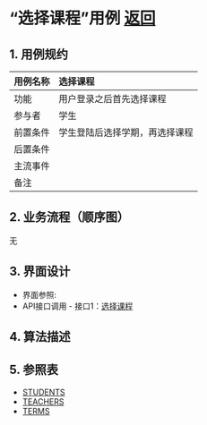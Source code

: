 # “选择课程”用例 [返回](../../README.md)
## 1. 用例规约
|用例名称|选择课程|
|-------|:-------------|
|功能|用户登录之后首先选择课程|
|参与者|学生|
|前置条件|学生登陆后选择学期，再选择课程|
|后置条件| |
|主流事件| |
|备注| |

## 2. 业务流程（顺序图） 
无

## 3. 界面设计
- 界面参照:
- API接口调用
         - 接口1：[选择课程](../jiekou/选择课程.md) 

## 4. 算法描述

## 5. 参照表
- [STUDENTS](../../数据库设计.md/#STUDENTS)
- [TEACHERS](../../数据库设计.md/#TEACHERS)
- [TERMS](../../数据库设计.md/#TERMS)


